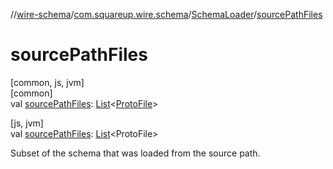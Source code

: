 //[wire-schema](../../../index.md)/[com.squareup.wire.schema](../index.md)/[SchemaLoader](index.md)/[sourcePathFiles](source-path-files.md)

# sourcePathFiles

[common, js, jvm]\
[common]\
val [sourcePathFiles](source-path-files.md): [List](https://kotlinlang.org/api/latest/jvm/stdlib/kotlin.collections/-list/index.html)&lt;[ProtoFile](../-proto-file/index.md)&gt;

[js, jvm]\
val [sourcePathFiles](source-path-files.md): [List](https://kotlinlang.org/api/latest/jvm/stdlib/kotlin.collections/-list/index.html)&lt;ProtoFile&gt;

Subset of the schema that was loaded from the source path.
